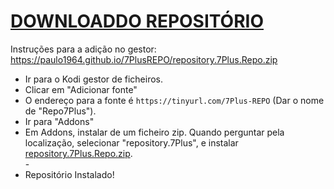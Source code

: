 # <a href="repository.7Plus.Repo.zip">DOWNLOADDO REPOSITÓRIO</a>

Instruções para a adição no gestor:
https://paulo1964.github.io/7PlusREPO/repository.7Plus.Repo.zip

<p align="left">
  <ul>
    <li>Ir para o Kodi gestor de ficheiros.</li>
    <li>Clicar em "Adicionar fonte"</li>
    <li>O endereço para a fonte é <code>https://tinyurl.com/7Plus-REPO</code> (Dar o nome de "Repo7Plus").</li>
    <li>Ir para "Addons"</li>
    <li>Em Addons, instalar de um ficheiro zip. Quando perguntar pela localização, selecionar "repository.7Plus", e instalar <a href="7PlusREPO/repository.7Plus.Repo.zip">repository.7Plus.Repo.zip</a>.</li>
    -
    <li>Repositório Instalado!</li>
    
</ul>

                                      
                                       

</p>

